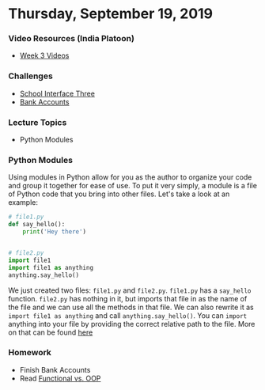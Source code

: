Thursday, September 19, 2019
======================
### Video Resources (India Platoon)
- [Week 3 Videos](https://www.youtube.com/playlist?list=PLu0CiQ7bzwERYl9BQgqCObTzijFbd73Oe)

### Challenges
* [School Interface Three](https://github.com/indiaplatoon/school-interface-three)
* [Bank Accounts](https://github.com/indiaplatoon/bank-accounts)

### Lecture Topics
* Python Modules 

### Python Modules
Using modules in Python allow for you as the author to organize your code and group it together for ease of use. To put it very simply, a module is a file of Python code that you bring into other files. Let's take a look at an example:
```python
# file1.py
def say_hello():
    print('Hey there')


# file2.py
import file1
import file1 as anything
anything.say_hello()
```
We just created two files: `file1.py` and `file2.py`. `file1.py` has a `say_hello` function. `file2.py` has nothing in it, but imports that file in as the name of the file and we can use all the methods in that file. We can also rewrite it as `import file1 as anything` and call `anything.say_hello()`. You can `import` anything into your file by providing the correct relative path to the file. More on that can be found [here](https://www.tutorialspoint.com/python/python_modules.htm)

### Homework
* Finish Bank Accounts
* Read [Functional vs. OOP](https://www.codenewbie.org/blogs/object-oriented-programming-vs-functional-programming)
